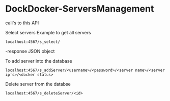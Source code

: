 # DockDocker-ServersManagement

call's to this API

Select servers
Example to get all servers
```
localhost:4567/s_select/
```
-response JSON object

To add server into the database
```
localhost:4567/s_addServer/<username>/<password>/<server name>/<server ip's>/<docker status>
```


Delete server from the databse
```
localhost:4567/s_deleteServer/<id>
```

